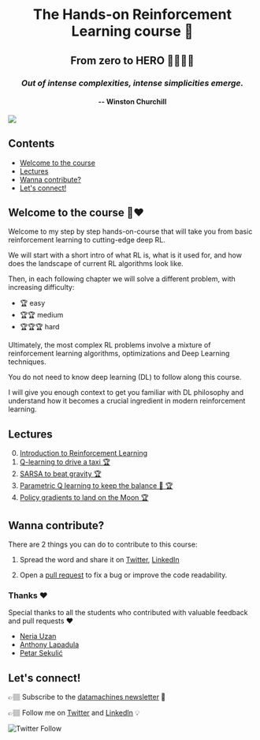 <div align="center">
<h1>The Hands-on Reinforcement Learning course 🚀 </h1>
<h2>From zero to HERO 🦸🏻‍🦸🏽</h2>
<h3><i>Out of intense complexities, intense simplicities emerge.</i></h3>
<h4>-- Winston Churchill</h4>
</div>

![](http://datamachines.xyz/wp-content/uploads/2021/11/PHOTO-2021-11-05-13-54-11.jpg)

## Contents

* [Welcome to the course](#welcome-to-the-course-)
* [Lectures](#lectures)
* [Wanna contribute?](#wanna-contribute)
* [Let's connect!](#lets-connect)

## Welcome to the course 🤗❤️

Welcome to my step by step hands-on-course that will take you from basic reinforcement learning to cutting-edge deep RL.

We will start with a short intro of what RL is, what is it used for, and how does the landscape of current
RL algorithms look like.

Then, in each following chapter we will solve a different problem, with increasing difficulty:
- 🏆 easy
- 🏆🏆 medium
- 🏆🏆🏆  hard

Ultimately, the most complex RL problems involve a mixture of reinforcement learning algorithms, optimizations and Deep Learning techniques.

You do not need to know deep learning (DL) to follow along this course.

I will give you enough context to get you familiar with DL philosophy and understand
how it becomes a crucial ingredient in modern reinforcement learning.

## Lectures

0. [Introduction to Reinforcement Learning](http://datamachines.xyz/2021/11/17/hands-on-reinforcement-learning-course-part-1/)
1. [Q-learning to drive a taxi 🏆](01_taxi/README.md)
2. [SARSA to beat gravity 🏆](02_mountain_car/README.md)
3. [Parametric Q learning to keep the balance 💃 🏆](03_cart_pole/README.md)
4. [Policy gradients to land on the Moon 🏆](04_lunar_lander/README.md)

## Wanna contribute?

There are 2 things you can do to contribute to this course:

1. Spread the word and share it on [Twitter](https://ctt.ac/Aa7dt), [LinkedIn](https://www.linkedin.com/shareArticle?mini=true&url=http%3A//datamachines.xyz/the-hands-on-reinforcement-learning-course-page/&title=The%20hands-on%20Reinforcement%20Learning%20course&summary=Wanna%20learn%20Reinforcement%20Learning?%20%F0%9F%A4%94%0A%40paulabartabajo%20has%20a%20course%20on%20%23reinforcementlearning,%20that%20takes%20you%20from%20zero%20to%20PRO%20%F0%9F%A6%B8%F0%9F%8F%BB%E2%80%8D%F0%9F%A6%B8%F0%9F%8F%BD.%0A%0A%F0%9F%91%89%F0%9F%8F%BD%20With%20lots%20of%20Python%0A%F0%9F%91%89%F0%9F%8F%BD%20Intuitions,%20tips%20%26%20tricks%20explained.%0A%F0%9F%91%89%F0%9F%8F%BD%20And%20free,%20by%20the%20way.%0A%0AReady%20to%20start?%20Click%20%F0%9F%91%87%F0%9F%8F%BD%F0%9F%91%87%F0%9F%8F%BE%F0%9F%91%87%F0%9F%8F%BF%0A%0A%23MachineLearning&source=)

2. Open a [pull request](https://github.com/Paulescu/hands-on-rl/pulls) to fix a bug or improve the code readability.

### Thanks ❤️
Special thanks to all the students who contributed with valuable feedback
and pull requests ❤

- [Neria Uzan](https://www.linkedin.com/in/neria-uzan-369803107/)
- [Anthony Lapadula](https://www.linkedin.com/in/anthony-lapadula-9343a5b/)
- [Petar Sekulić](https://www.linkedin.com/in/petar-sekulic-ml/)

## Let's connect!

👉🏽 Subscribe to the [datamachines newsletter](https://datamachines.xyz/subscribe/) 🧠

👉🏽 Follow me on [Twitter](https://twitter.com/paulabartabajo_) and [LinkedIn](https://www.linkedin.com/in/pau-labarta-bajo-4432074b/) 💡

![Twitter Follow](https://img.shields.io/twitter/follow/paulabartabajo_?label=Follow&style=social)
